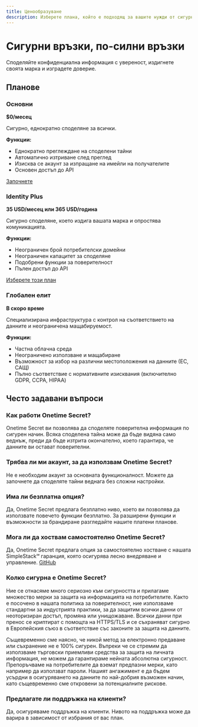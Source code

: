 ```yaml
---
title: Ценообразуване
description: Изберете плана, който е подходящ за вашите нужди от сигурно споделяне.
---
```


# Сигурни връзки, по-силни връзки

Споделяйте конфиденциална информация с увереност, издигнете своята марка и изградете доверие.

## Планове

### Основни

**$0/месец**

Сигурно, еднократно споделяне за всички.

**Функции:**
- Еднократно преглеждане на споделени тайни
- Автоматично изтриване след преглед
- Изисква се акаунт за изпращане на имейли на получателите
- Основен достъп до API

[Започнете](https://onetimesecret.com/plans/basic)

### Identity Plus

**35 USD/месец или 365 USD/година**

Сигурно споделяне, което издига вашата марка и опростява комуникацията.

**Функции:**
- Неограничен брой потребителски домейни
- Неограничен капацитет за споделяне
- Подобрени функции за поверителност
- Пълен достъп до API

[Изберете този план](https://onetimesecret.com/plans/identity)

### Глобален елит

**В скоро време**

Специализирана инфраструктура с контрол на съответствието на данните и неограничена мащабируемост.

**Функции:**
- Частна облачна среда
- Неограничено използване и мащабиране
- Възможност за избор на различни местоположения на данните (ЕС, САЩ)
- Пълно съответствие с нормативните изисквания (включително GDPR, CCPA, HIPAA)

## Често задавани въпроси

### Как работи Onetime Secret?
Onetime Secret ви позволява да споделяте поверителна информация по сигурен начин. Всяка споделена тайна може да бъде видяна само веднъж, преди да бъде изтрита окончателно, което гарантира, че данните ви остават поверителни.

### Трябва ли ми акаунт, за да използвам Onetime Secret?
Не е необходим акаунт за основната функционалност. Можете да започнете да споделяте тайни веднага без сложни настройки.

### Има ли безплатна опция?
Да, Onetime Secret предлага безплатно ниво, което ви позволява да използвате повечето функции безплатно. За разширени функции и възможности за брандиране разгледайте нашите платени планове.

### Мога ли да хоствам самостоятелно Onetime Secret?
Да, Onetime Secret предлага опция за самостоятелно хостване с нашата SimpleStack℠ гаранция, която осигурява лесно внедряване и управление. [GitHub](https://github.com/onetimesecret/onetimesecret)

### Колко сигурна е Onetime Secret?
Ние се отнасяме много сериозно към сигурността и прилагаме множество мерки за защита на информацията на потребителите. Както е посочено в нашата политика за поверителност, ние използваме стандартни за индустрията практики, за да защитим всички данни от неоторизиран достъп, промяна или унищожаване. Всички данни при пренос се криптират с помощта на HTTPS/TLS и се съхраняват сигурно в Европейския съюз в съответствие със законите за защита на данните.

Същевременно сме наясно, че никой метод за електронно предаване или съхранение не е 100% сигурен. Въпреки че се стремим да използваме търговски приемливи средства за защита на личната информация, не можем да гарантираме нейната абсолютна сигурност. Препоръчваме на потребителите да вземат предпазни мерки, като например да използват пароли. Нашият ангажимент е да бъдем усърдни в осигуряването на данните по най-добрия възможен начин, като същевременно сме откровени за потенциалните рискове.

### Предлагате ли поддръжка на клиенти?
Да, осигуряваме поддръжка на клиенти. Нивото на поддръжка може да варира в зависимост от избрания от вас план.
